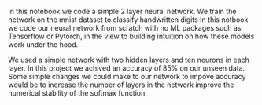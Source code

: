 in this notebook we code a simple 2 layer neural network. We train the network on the mnist dataset to classify handwritten digits
In this notbook we code our neural network from scratch with no ML packages such as Tensorflow or Pytorch, in the view to building intuition
on how these models work under the hood. 

We used a simple network with two hidden layers and ten neurons in each layer. In this project we achived an accuracy of 85% on our unseen
data. Some simple changes we could make to our network to impove accuracy would be to increase the number of layers in the network
improve the numerical stability of the softmax function.

